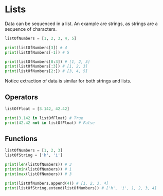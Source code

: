 # Lists
Data can be sequenced in a list. An example are strings, as strings are a sequence of characters.
```py
listOfNumbers = [1, 2, 3, 4, 5]

print(listOfNumbers[3]) # 4
print(listOfNumbers[-1]) # 5

print(listOfNumbers[0:3]) # [1, 2, 3]
print(listOfNumbers[:3]) # [1, 2, 3]
print(listOfNumbers[2:]) # [3, 4, 5]
```
Notice extraction of data is similar for both strings and lists.

## Operators
```py
listOfFloat = [3.142, 42.42]

print(3.142 in listOfFloat) # True
print(42.42 not in listOfFloat) # False
```

## Functions
```py
listOfNumbers = [1, 2, 3]
listOfString = ['h', 'i']

print(len(listOfNumbers)) # 3
print(min(listOfNumbers)) # 1
print(max(listOfNumbers)) # 3

print(listOfNumbers.append(4)) # [1, 2, 3, 4]
print(listOfString.extend(listOfNumbers)) # ['h', 'i', 1, 2, 3, 4]
```
